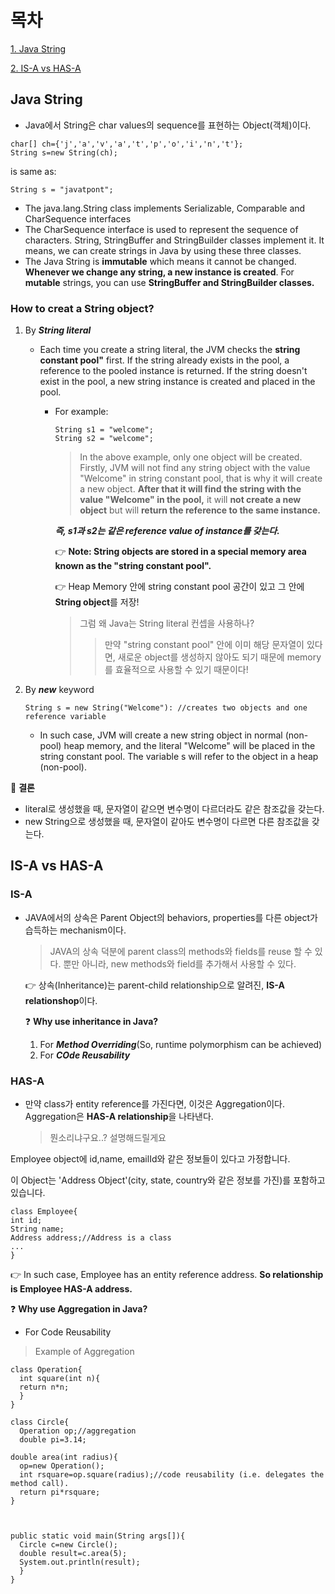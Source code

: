 # 목차
[1. Java String](#java-string)

[2. IS-A vs HAS-A](#is-a-vs-has-a)

## Java String
- Java에서 String은 char values의 sequence를 표현하는 Object(객체)이다. 
```
char[] ch={'j','a','v','a','t','p','o','i','n','t'};  
String s=new String(ch);  
```
is same as:
```
String s = "javatpont";
```
- The java.lang.String class implements Serializable, Comparable and CharSequence interfaces
- The CharSequence interface is used to represent the sequence of characters. String, StringBuffer and StringBuilder classes implement it. 
  It means, we can create strings in Java by using these three classes.
 - The Java String is **immutable** which means it cannot be changed. **Whenever we change any string, a new instance is created**. 
   For **mutable** strings, you can use **StringBuffer and StringBuilder classes.**

### How to creat a String object?
 1. By ***String literal***
    - Each time you create a string literal, the JVM checks the **string constant pool"** first.
    If the string already exists in the pool, a reference to the pooled instance is returned. If the string doesn't exist in the pool, a new string instance is created and placed in the pool. 
      - For example:
          ```
          String s1 = "welcome";
          String s2 = "welcome"; 
          ```
          > In the above example, only one object will be created. Firstly, JVM will not find any string object with the value "Welcome" in string constant pool, that is why it will           create a new object. **After that it will find the string with the value "Welcome" in the pool,** it will **not create a new object** but will **return the reference to             the same instance.**
          
          ***즉, s1과 s2는 같은 reference value of instance를 갖는다.***
          
          :point_right: **Note: String objects are stored in a special memory area known as the "string constant pool".**
          
          :point_right: Heap Memory 안에 string constant pool 공간이 있고 그 안에 **String object**를 저장!
          > 그럼 왜 Java는 String literal 컨셉을 사용하나?
          >> 만약 "string constant pool" 안에 이미 해당 문자열이 있다면, 새로운 object를 생성하지 않아도 되기 때문에 memory를 효율적으로 사용할 수 있기 때문이다!
               
 2. By ***new*** keyword 
    ```
    String s = new String("Welcome"): //creates two objects and one reference variable
    ```
    - In such case, JVM will create a new string object in normal (non-pool) heap memory, and the literal "Welcome" will be placed in the string constant pool. The variable s will refer to the object in a heap (non-pool).

 :pushpin: **결론** 
 - literal로 생성했을 때, 문자열이 같으면 변수명이 다르더라도 같은 참조값을 갖는다.
 - new String으로 생성했을 때, 문자열이 같아도 변수명이 다르면 다른 참조값을 갖는다.

## IS-A vs HAS-A
 ### IS-A
  - JAVA에서의 상속은 Parent Object의 behaviors, properties를 다른 object가 습득하는 mechanism이다.
    > JAVA의 상속 덕분에 parent class의 methods와 fields를 reuse 할 수 있다. 뿐만 아니라, new methods와 field를 추가해서 사용할 수 있다.

    :point_right: 상속(Inheritance)는 parent-child relationship으로 알려진, **IS-A relationshop**이다.
    
    :question: **Why use inheritance in Java?**
      1. For ***Method Overriding***(So, runtime polymorphism can be achieved)
      2. For ***COde Reusability***
 ### HAS-A
 - 만약 class가 entity reference를 가진다면, 이것은 Aggregation이다. Aggregation은 **HAS-A relationship**을 나타낸다.
    > 뭔소리냐구요..? 설명해드릴게요
  
  Employee object에 id,name, emailId와 같은 정보들이 있다고 가정합니다.
  
  이 Object는 'Address Object'(city, state, country와 같은 정보를 가진)를 포함하고 있습니다.
  ```
  class Employee{  
  int id;  
  String name;  
  Address address;//Address is a class  
  ...  
  }  
  ```
  :point_right: In such case, Employee has an entity reference address. **So relationship is Employee HAS-A address.**
  
  :question: **Why use Aggregation in Java?**
   
   - For Code Reusability
  
  
  > Example of Aggregation
  ```
  class Operation{  
    int square(int n){  
    return n*n;  
    }  
  }  
  
  class Circle{  
    Operation op;//aggregation  
    double pi=3.14;  
    
  double area(int radius){  
    op=new Operation();  
    int rsquare=op.square(radius);//code reusability (i.e. delegates the method call).  
    return pi*rsquare;  
  }  
  
     
    
  public static void main(String args[]){  
    Circle c=new Circle();  
    double result=c.area(5);  
    System.out.println(result);  
    }  
  }  
```



